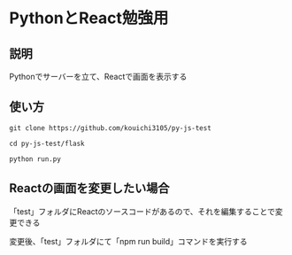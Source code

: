 # PythonとReact勉強用

## 説明
Pythonでサーバーを立て、Reactで画面を表示する

## 使い方

```
git clone https://github.com/kouichi3105/py-js-test

cd py-js-test/flask

python run.py

```

## Reactの画面を変更したい場合
「test」フォルダにReactのソースコードがあるので、それを編集することで変更できる

変更後、「test」フォルダにて「npm run build」コマンドを実行する
